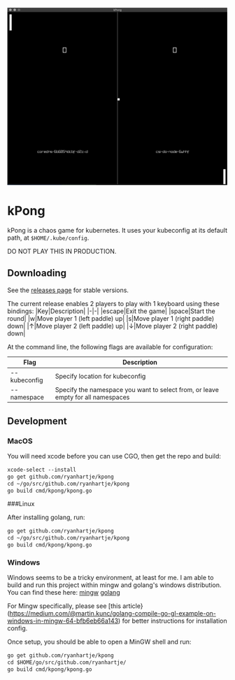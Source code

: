 ![kubernetes](docs/images/kpong.png)

# kPong

kPong is a chaos game for kubernetes. It uses your kubeconfig at its default path, at `$HOME/.kube/config`.

DO NOT PLAY THIS IN PRODUCTION.

## Downloading

See the [releases page](https://github.com/ryanhartje/kpong/releases) for stable versions.

The current release enables 2 players to play with 1 keyboard using these bindings:
|Key|Description|
|-|-|
|escape|Exit the game|
|space|Start the round|
|w|Move player 1 (left paddle) up|
|s|Move player 1 (right paddle) down|
|↑|Move player 2 (left paddle) up|
|↓|Move player 2 (right paddle) down|

At the command line, the following flags are available for configuration:

|Flag|Description|
|-|-|
|--kubeconfig|Specify location for kubeconfig|
|--namespace|Specify the namespace you want to select from, or leave empty for all namespaces|

## Development

### MacOS

You will need xcode before you can use CGO, then get the repo and build:
```
xcode-select --install
go get github.com/ryanhartje/kpong
cd ~/go/src/github.com/ryanhartje/kpong
go build cmd/kpong/kpong.go
```

###Linux

After installing golang, run:
```
go get github.com/ryanhartje/kpong
cd ~/go/src/github.com/ryanhartje/kpong
go build cmd/kpong/kpong.go
```

### Windows

Windows seems to be a tricky environment, at least for me. I am able to build and run this project within mingw and golang's windows distribution. You can find these here:
[mingw](https://sourceforge.net/projects/mingw-w64/files/Toolchains%20targetting%20Win32/Personal%20Builds/mingw-builds/installer/mingw-w64-install.exe/download)
[golang]()

For Mingw specifically, please see [this article}(https://medium.com/@martin.kunc/golang-compile-go-gl-example-on-windows-in-mingw-64-bfb6eb66a143) for better instructions for installation config.

Once setup, you should be able to open a MinGW shell and run:
```
go get github.com/ryanhartje/kpong
cd $HOME/go/src/github.com/ryanhartje/
go build cmd/kpong/kpong.go
```
